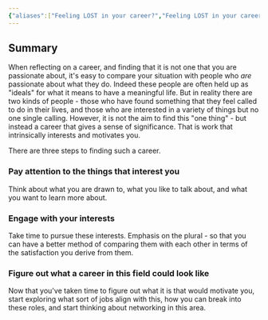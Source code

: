 ```yaml
---
{"aliases":["Feeling LOST in your career?","Feeling LOST in your career? Here's how to find the work you were MEANT to do!"],"date":"2022-09-08","creators":["[[Smyth, Iris]]"],"tags":["reference","video"],"source":"https://www.youtube.com/watch?v=EAD14QYIxzs","citekey":"IrisSmyth_FeelingLOSTYourCareer","dg-publish":true,"dg-show-inline-title":true,"permalink":"/References/@IrisSmyth_FeelingLOSTYourCareer/","dgShowInlineTitle":true,"dgPassFrontmatter":true,"noteIcon":"1","created":"2024-11-06T23:18:14.354+09:00"}
---
```


## Summary
When reflecting on a career, and finding that it is not one that you are passionate about, it's easy to compare your situation with people who *are* passionate about what they do. Indeed these people are often held up as "ideals" for what it means to have a meaningful life.
But in reality there are two kinds of people - those who have found something that they feel called to do in their lives, and those who are interested in a variety of things but no one single calling.
However, it is not the aim to find this "one thing" - but instead a career that gives a sense of significance. That is work that intrinsically interests and motivates you.

There are three steps to finding such a career.
### Pay attention to the things that interest you
Think about what you are drawn to, what you like to talk about, and what you want to learn more about.
### Engage with your interests
Take time to pursue these interests. Emphasis on the plural - so that you can have a better method of comparing them with each other in terms of the satisfaction you derive from them.

### Figure out what a career in this field could look like
Now that you've taken time to figure out what it is that would motivate you, start exploring what sort of jobs align with this, how you can break into these roles, and start thinking about networking in this area.